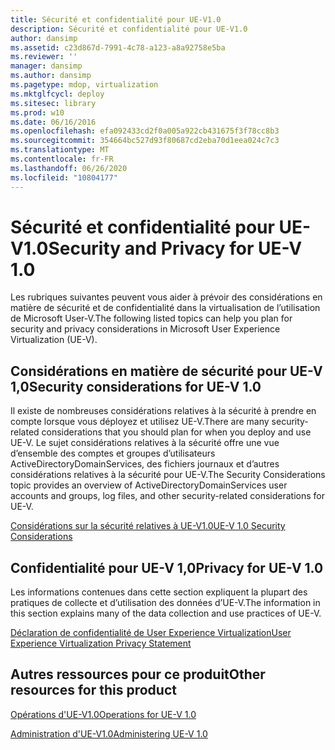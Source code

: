```yaml
---
title: Sécurité et confidentialité pour UE-V1.0
description: Sécurité et confidentialité pour UE-V1.0
author: dansimp
ms.assetid: c23d867d-7991-4c78-a123-a8a92758e5ba
ms.reviewer: ''
manager: dansimp
ms.author: dansimp
ms.pagetype: mdop, virtualization
ms.mktglfcycl: deploy
ms.sitesec: library
ms.prod: w10
ms.date: 06/16/2016
ms.openlocfilehash: efa092433cd2f0a005a922cb431675f3f78cc8b3
ms.sourcegitcommit: 354664bc527d93f80687cd2eba70d1eea024c7c3
ms.translationtype: MT
ms.contentlocale: fr-FR
ms.lasthandoff: 06/26/2020
ms.locfileid: "10804177"
---
```

# <span data-ttu-id="fd1a5-103">Sécurité et confidentialité pour UE-V1.0</span><span class="sxs-lookup"><span data-stu-id="fd1a5-103">Security and Privacy for UE-V 1.0</span></span>


<span data-ttu-id="fd1a5-104">Les rubriques suivantes peuvent vous aider à prévoir des considérations en matière de sécurité et de confidentialité dans la virtualisation de l’utilisation de Microsoft User-V.</span><span class="sxs-lookup"><span data-stu-id="fd1a5-104">The following listed topics can help you plan for security and privacy considerations in Microsoft User Experience Virtualization (UE-V).</span></span>

## <span data-ttu-id="fd1a5-105">Considérations en matière de sécurité pour UE-V 1,0</span><span class="sxs-lookup"><span data-stu-id="fd1a5-105">Security considerations for UE-V 1.0</span></span>


<span data-ttu-id="fd1a5-106">Il existe de nombreuses considérations relatives à la sécurité à prendre en compte lorsque vous déployez et utilisez UE-V.</span><span class="sxs-lookup"><span data-stu-id="fd1a5-106">There are many security-related considerations that you should plan for when you deploy and use UE-V.</span></span> <span data-ttu-id="fd1a5-107">Le sujet considérations relatives à la sécurité offre une vue d’ensemble des comptes et groupes d’utilisateurs ActiveDirectoryDomainServices, des fichiers journaux et d’autres considérations relatives à la sécurité pour UE-V.</span><span class="sxs-lookup"><span data-stu-id="fd1a5-107">The Security Considerations topic provides an overview of ActiveDirectoryDomainServices user accounts and groups, log files, and other security-related considerations for UE-V.</span></span>

[<span data-ttu-id="fd1a5-108">Considérations sur la sécurité relatives à UE-V1.0</span><span class="sxs-lookup"><span data-stu-id="fd1a5-108">UE-V 1.0 Security Considerations</span></span>](ue-v-10-security-considerations.md)

## <span data-ttu-id="fd1a5-109">Confidentialité pour UE-V 1,0</span><span class="sxs-lookup"><span data-stu-id="fd1a5-109">Privacy for UE-V 1.0</span></span>


<span data-ttu-id="fd1a5-110">Les informations contenues dans cette section expliquent la plupart des pratiques de collecte et d’utilisation des données d’UE-V.</span><span class="sxs-lookup"><span data-stu-id="fd1a5-110">The information in this section explains many of the data collection and use practices of UE-V.</span></span>

[<span data-ttu-id="fd1a5-111">Déclaration de confidentialité de User Experience Virtualization</span><span class="sxs-lookup"><span data-stu-id="fd1a5-111">User Experience Virtualization Privacy Statement</span></span>](user-experience-virtualization-privacy-statement.md)

## <span data-ttu-id="fd1a5-112">Autres ressources pour ce produit</span><span class="sxs-lookup"><span data-stu-id="fd1a5-112">Other resources for this product</span></span>


[<span data-ttu-id="fd1a5-113">Opérations d'UE-V1.0</span><span class="sxs-lookup"><span data-stu-id="fd1a5-113">Operations for UE-V 1.0</span></span>](operations-for-ue-v-10.md)

[<span data-ttu-id="fd1a5-114">Administration d'UE-V1.0</span><span class="sxs-lookup"><span data-stu-id="fd1a5-114">Administering UE-V 1.0</span></span>](administering-ue-v-10.md)

 

 





